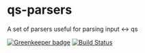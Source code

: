 # qs-parsers

A set of parsers useful for parsing input <-> qs

[![Greenkeeper badge](https://badges.greenkeeper.io/whamcloud/qs-parsers.svg)](https://greenkeeper.io/)
[![Build Status](https://travis-ci.org/whamcloud/qs-parsers.svg?branch=master)](https://travis-ci.org/whamcloud/qs-parsers)
